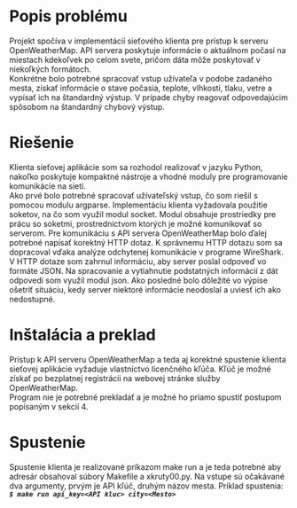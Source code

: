 # Popis problému
Projekt spočíva v implementácií sieťového klienta pre prístup k serveru OpenWeatherMap. API servera poskytuje informácie o aktuálnom počasí na miestach kdekoľvek po celom svete, pričom dáta môže poskytovať v niekoľkých formátoch.  
Konkrétne bolo potrebné spracovať vstup užívateľa v podobe zadaného mesta, získať informácie o stave počasia, teplote, vlhkosti, tlaku, vetre a vypísať ich na štandardný výstup. V prípade chyby reagovať odpovedajúcim spôsobom na štandardný chybový výstup.
# Riešenie
Klienta sieťovej aplikácie som sa rozhodol realizovať v jazyku Python, nakoľko poskytuje kompaktné nástroje a vhodné moduly pre programovanie komunikácie na sieti.  
Ako prvé bolo potrebné spracovať užívateľský vstup, čo som riešil s pomocou modulu argparse. Implementáciu klienta vyžadovala použitie soketov, na čo som využil modul socket. Modul obsahuje prostriedky pre prácu so soketmi, prostredníctvom ktorých je možné komunikovať so serverom. Pre komunikáciu s API servera OpenWeatherMap bolo ďalej potrebné napísať korektný HTTP dotaz. K správnemu HTTP dotazu som sa dopracoval vďaka analýze odchytenej komunikácie v programe WireShark. V HTTP dotaze som zahrnul informáciu, aby server poslal odpoveď vo formáte JSON. Na spracovanie a vytiahnutie podstatných informácií z dát odpovedi som využil modul json. Ako posledné bolo dôležité vo výpise ošetriť situáciu, kedy server niektoré informácie neodoslal a uviesť ich ako nedostupné.
# Inštalácia a preklad
Prístup k API serveru OpenWeatherMap a teda aj korektné spustenie klienta sieťovej aplikácie vyžaduje vlastníctvo licenčného kľúča. Kľúč je možné získať po bezplatnej registrácii na webovej stránke služby OpenWeatherMap.  
Program nie je potrebné prekladať a je možné ho priamo spustiť postupom popísaným v sekcií 4.
# Spustenie
Spustenie klienta je realizované príkazom make run a je teda potrebné aby adresár obsahoval súbory Makefile a xkruty00.py. Na vstupe sú očakávané dva argumenty, prvým je API kľúč, druhým názov mesta.  Príklad spustenia:  
    ***`$ make run api_key=<API kluc> city=<Mesto>`***

